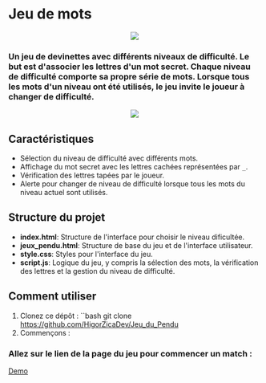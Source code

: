 # Jeu de mots

<div align="center">
<img src="https://github.com/user-attachments/assets/f1b079c3-80c5-42a5-9399-072115317746" >
</div>

### Un jeu de devinettes avec différents niveaux de difficulté. Le but est d'associer les lettres d'un mot secret. Chaque niveau de difficulté comporte sa propre série de mots. Lorsque tous les mots d'un niveau ont été utilisés, le jeu invite le joueur à changer de difficulté.

<div align="center">
<img src="https://github.com/user-attachments/assets/80a823cc-65f1-4512-81c0-56890509f58f" >
</div>

## Caractéristiques
- Sélection du niveau de difficulté avec différents mots.
- Affichage du mot secret avec les lettres cachées représentées par `_`.
- Vérification des lettres tapées par le joueur.
- Alerte pour changer de niveau de difficulté lorsque tous les mots du niveau actuel sont utilisés.
## Structure du projet
- **index.html**: Structure de l'interface pour choisir le niveau dificultée.
- **jeux_pendu.html**: Structure de base du jeu et de l'interface utilisateur.
- **style.css**: Styles pour l'interface du jeu.
- **script.js**: Logique du jeu, y compris la sélection des mots, la vérification des lettres et la gestion du niveau de difficulté.
## Comment utiliser
1. Clonez ce dépôt :
   ``bash
   git clone https://github.com/HigorZicaDev/Jeu_du_Pendu
2. Commençons : 
### Allez sur le lien de la page du jeu pour commencer un match : 
<a href="https://higorzicadev.github.io/Jeu_du_Pendu" target="_blank">Demo</a>
